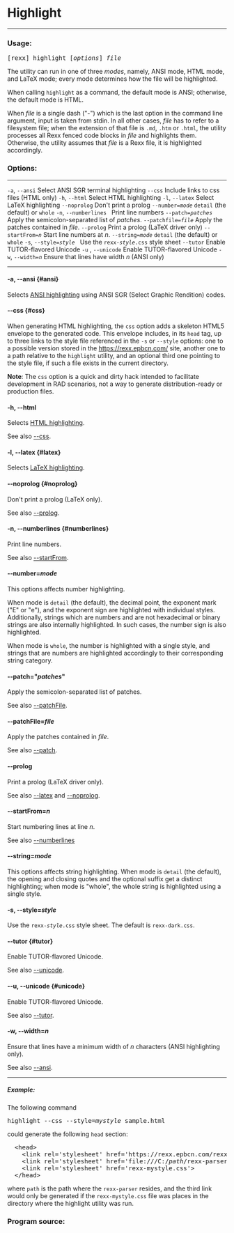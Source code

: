 Highlight
=========

----------------------------

### Usage:

<pre>
[rexx] highlight [<em>options</em>] <em>file</em>
</pre>

The utility can run in one of three <em>modes</em>, namely,
ANSI mode, HTML mode, and LaTeX mode; every mode determines
how the file will be highlighted.

When calling `highlight` as a command, the default mode is ANSI;
otherwise, the default mode is HTML.

When <em>file</em> is a single dash ("-") which is the last
option in the command line argument, input is taken from stdin.
In all other cases, <em>file</em> has to refer to a filesystem
file; when the extension of that file is `.md`, `.htm` or `.html`,
the utility processes all Rexx fenced code blocks in <em>file</em>
and highlights them. Otherwise, the utility assumes that <em>file</em>
is a Rexx file, it is highlighted accordingly.

### Options:

------------------------------------------------------- ------------------------------
`-a`, `--ansi`                                          Select ANSI SGR terminal highlighting
`--css`                                                 Include links to css files (HTML only)
`-h`, `--html`                                          Select HTML highlighting
`-l`, `--latex`                                         Select LaTeX highlighting
`--noprolog`                                            Don't print a prolog
`--number=`<code><em>mode</em></code>                   <code>detail</code> (the default) or <code>whole</code>
`-n`, `--numberlines`&nbsp;&nbsp;                       Print line numbers
`--patch=`<code><em>patches</em></code>                 Apply the semicolon-separated list of *patches*.
`--patchfile=`<code><em>file</em></code>                Apply the patches contained in *file*.
`--prolog`                                              Print a prolog (LaTeX driver only)
`--startFrom=`<code><em>n</em></code>                   Start line numbers at *n*.
`--string=`<code><em>mode</em></code>                   <code>detail</code> (the default) or <code>whole</code>
`-s`, `--style=`<code><em>style</em></code>&nbsp;&nbsp; Use the <code>rexx-<em>style</em>.css</code> style sheet
`--tutor`                                               Enable TUTOR-flavored Unicode
`-u` , `--unicode`                                      Enable TUTOR-flavored Unicode
`-w`, <code>--width=<em>n</em></code>                   Ensure that lines have width <em>n</em> (ANSI only)
------------------------------------------------------- ------------------------------

#### -a, --ansi {#ansi}

Selects [ANSI highlighting](../../highlighter/ansi/)
using ANSI SGR (Select Graphic Rendition) codes.

#### --css {#css}

When generating HTML highlighting, the `css` option adds a skeleton
HTML5 envelope to the generated code. This envelope includes, in its
`head` tag, up to three links to the style file referenced in the `-s` or `--style`
options: one to a possible version stored in the <https://rexx.epbcn.com/> site,
another one to a path relative to the `highlight` utility, and an
optional third one pointing to the style file, if such a file exists
in the current directory.

**Note**: The `css` option is a quick and dirty hack intended to facilitate
development in RAD scenarios, not a way to generate distribution-ready
or production files.

#### -h, --html

Selects [HTML highlighting](../../highlighter/html/).

See also [--css](#css).

#### -l, --latex {#latex}

Selects [LaTeX highlighting](../../highlighter/latex/).

#### --noprolog {#noprolog}

Don't print a prolog (LaTeX only).

See also [--prolog](#prolog).

#### -n, --numberlines {#numberlines}

Print line numbers.

See also [--startFrom](#startFrom).

#### --number=_mode_

This options affects number highlighting.

When mode is <code>detail</code> (the default),
the decimal point, the exponent mark ("E" or "e"),
and the exponent sign are highlighted with
individual styles. Additionally, strings
which are numbers and are not hexadecimal or binary
strings are also internally highlighted.
In such cases, the number sign is also highlighted.

When mode is <code>whole</code>, the number
is highlighted with a single style, and strings
that are numbers are highlighted accordingly to their
corresponding string category.

#### --patch="_patches_"

Apply the semicolon-separated list of patches.

See also [--patchFile](#patchFile).

#### --patchFile=_file_

Apply the patches contained in _file_.

See also [--patch](#patch).

#### --prolog

Print a prolog (LaTeX driver only).

See also [--latex](#latex) and [--noprolog](#noprolog).

#### --startFrom=_n_

Start numbering lines at line _n_.

See also [--numberlines](#numberlines)

#### --string=_mode_

This options affects string highlighting.
When mode is <code>detail</code> (the default), the opening and closing quotes and
the optional suffix get a distinct highlighting; when mode is "whole",
the whole string is highlighted using a single style.

#### -s, --style=_style_

Use the <code>rexx-<em>style</em>.css</code> style sheet.
The default is `rexx-dark.css`.

#### --tutor {#tutor}

Enable TUTOR-flavored Unicode.

See also [--unicode](#unicode).

#### --u, --unicode {#unicode}

Enable TUTOR-flavored Unicode.

See also [--tutor](#tutor).

#### -w, --width=_n_

Ensure that lines have a minimum width of _n_ characters
(ANSI highlighting only).

See also [--ansi](#ansi).

--------------

##### Example:

The following command

<pre>
highlight --css --style=<em>mystyle</em> sample.html
</pre>

could generate the following `head` section:

<pre>
  &lt;head>
    &lt;link rel='stylesheet' href='https://rexx.epbcn.com/rexx-parser/css/rexx-mystyle.css'>
    &lt;link rel='stylesheet' href='file:///C:/<em>path</em>/rexx-parser/bin/../css/rexx-mystyle.css'>
    &lt;link rel='stylesheet' href='rexx-mystyle.css'>
  &lt;/head>
</pre>

where `path` is the path where the `rexx-parser` resides, and the third link would
only be generated if the `rexx-mystyle.css` file was places in the directory
where the highlight utility was run.

### Program source:

~~~rexx {source=../../../bin/highlight.rex}
~~~